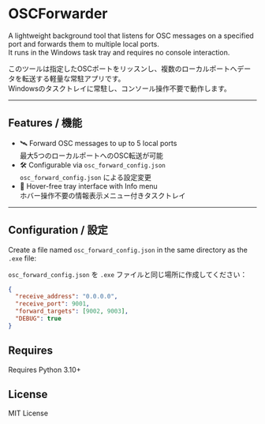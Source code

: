 # OSCForwarder

A lightweight background tool that listens for OSC messages on a specified port and forwards them to multiple local ports.  
It runs in the Windows task tray and requires no console interaction.

このツールは指定したOSCポートをリッスンし、複数のローカルポートへデータを転送する軽量な常駐アプリです。  
Windowsのタスクトレイに常駐し、コンソール操作不要で動作します。

---

## Features / 機能

- 🛰️ Forward OSC messages to up to 5 local ports  
  最大5つのローカルポートへのOSC転送が可能  
- 🛠 Configurable via `osc_forward_config.json`  
  `osc_forward_config.json` による設定変更  
- 📜 Hover-free tray interface with Info menu  
  ホバー操作不要の情報表示メニュー付きタスクトレイ  

---

## Configuration / 設定

Create a file named `osc_forward_config.json` in the same directory as the `.exe` file:

`osc_forward_config.json` を `.exe` ファイルと同じ場所に作成してください：

```json
{
  "receive_address": "0.0.0.0",
  "receive_port": 9001,
  "forward_targets": [9002, 9003],
  "DEBUG": true
}

```
## Requires
Requires Python 3.10+

## License
MIT License

